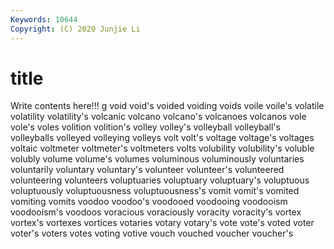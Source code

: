 ```yaml
---
Keywords: 10644
Copyright: (C) 2020 Junjie Li
---
```


# title

Write contents here!!!
g
void 
void's 
voided 
voiding 
voids 
voile 
voile's 
volatile 
volatility 
volatility's
volcanic 
volcano 
volcano's 
volcanoes 
volcanos 
vole 
vole's 
voles 
volition 
volition's
volley 
volley's 
volleyball 
volleyball's 
volleyballs 
volleyed 
volleying 
volleys 
volt 
volt's
voltage 
voltage's 
voltages 
voltaic 
voltmeter 
voltmeter's 
voltmeters 
volts 
volubility 
volubility's
voluble 
volubly 
volume 
volume's 
volumes 
voluminous 
voluminously 
voluntaries 
voluntarily 
voluntary
voluntary's 
volunteer 
volunteer's 
volunteered 
volunteering 
volunteers 
voluptuaries 
voluptuary 
voluptuary's 
voluptuous
voluptuously 
voluptuousness 
voluptuousness's 
vomit 
vomit's 
vomited 
vomiting 
vomits 
voodoo 
voodoo's
voodooed 
voodooing 
voodooism 
voodooism's 
voodoos 
voracious 
voraciously 
voracity 
voracity's 
vortex
vortex's 
vortexes 
vortices 
votaries 
votary 
votary's 
vote 
vote's 
voted 
voter
voter's 
voters 
votes 
voting 
votive 
vouch 
vouched 
voucher 
voucher's 
